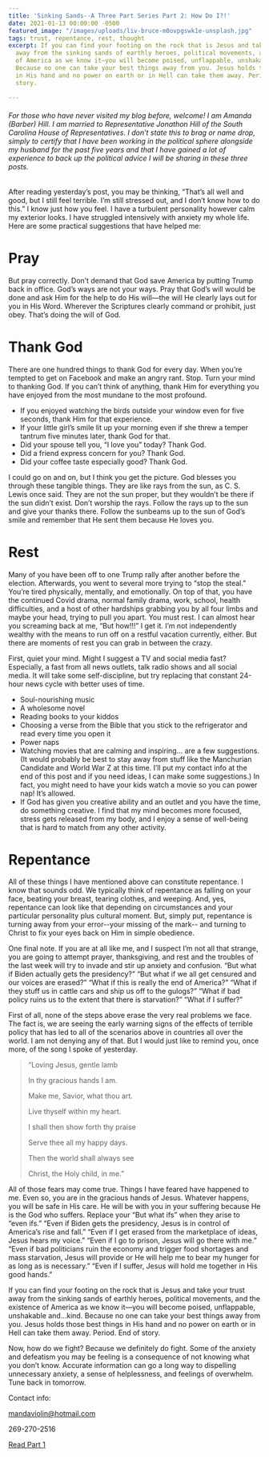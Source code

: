 ```yaml
---
title: 'Sinking Sands--A Three Part Series Part 2: How Do I?!'
date: 2021-01-13 00:00:00 -0500
featured_image: "/images/uploads/liv-bruce-m0ovpgswk1e-unsplash.jpg"
tags: trust, repentance, rest, thought
excerpt: If you can find your footing on the rock that is Jesus and take your trust
  away from the sinking sands of earthly heroes, political movements, and the existence
  of America as we know it—you will become poised, unflappable, unshakable and…kind.
  Because no one can take your best things away from you. Jesus holds those best things
  in His hand and no power on earth or in Hell can take them away. Period. End of
  story.

---
```

###### For those who have never visited my blog before, welcome! I am Amanda (Barber) Hill. I am married to Representative Jonathon Hill of the South Carolina House of Representatives. I don’t state this to brag or name drop, simply to certify that I have been working in the political sphere alongside my husband for the past five years and that I have gained a lot of experience to back up the political advice I will be sharing in these three posts.

After reading yesterday’s post, you may be thinking, “That’s all well and good, but I still feel terrible. I’m still stressed out, and I don’t know how to do this.” I know just how you feel. I have a turbulent personality however calm my exterior looks. I have struggled intensively with anxiety my whole life. Here are some practical suggestions that have helped me:

# Pray

But pray correctly. Don’t demand that God save America by putting Trump back in office. God’s ways are not your ways. Pray that God’s will would be done and ask Him for the help to do His will—the will He clearly lays out for you in His Word. Wherever the Scriptures clearly command or prohibit, just obey. That’s doing the will of God.

# Thank God

There are one hundred things to thank God for every day. When you’re tempted to get on Facebook and make an angry rant. Stop. Turn your mind to thanking God. If you can’t think of anything, thank Him for everything you have enjoyed from the most mundane to the most profound.

* If you enjoyed watching the birds outside your window even for five seconds, thank Him for that experience.
* If your little girl’s smile lit up your morning even if she threw a temper tantrum five minutes later, thank God for that.
* Did your spouse tell you, “I love you” today? Thank God.
* Did a friend express concern for you? Thank God.
* Did your coffee taste especially good? Thank God.

I could go on and on, but I think you get the picture. God blesses you through these tangible things. They are like rays from the sun, as C. S. Lewis once said. They are not the sun proper, but they wouldn’t be there if the sun didn’t exist. Don’t worship the rays. Follow the rays up to the sun and give your thanks there. Follow the sunbeams up to the sun of God’s smile and remember that He sent them because He loves you.

# Rest

Many of you have been off to one Trump rally after another before the election. Afterwards, you went to several more trying to “stop the steal.” You’re tired physically, mentally, and emotionally. On top of that, you have the continued Covid drama, normal family drama, work, school, health difficulties, and a host of other hardships grabbing you by all four limbs and maybe your head, trying to pull you apart. You must rest. I can almost hear you screaming back at me, “But how!!!” I get it. I’m not independently wealthy with the means to run off on a restful vacation currently, either. But there are moments of rest you can grab in between the crazy.

First, quiet your mind. Might I suggest a TV and social media fast? Especially, a fast from all news outlets, talk radio shows and all social media. It will take some self-discipline, but try replacing that constant 24-hour news cycle with better uses of time.

* Soul-nourishing music
* A wholesome novel
* Reading books to your kiddos
* Choosing a verse from the Bible that you stick to the refrigerator and read every time you open it
* Power naps
* Watching movies that are calming and inspiring... are a few suggestions. (It would probably be best to stay away from stuff like the Manchurian Candidate and World War Z at this time. I’ll put my contact info at the end of this post and if you need ideas, I can make some suggestions.) In fact, you might need to have your kids watch a movie so you can power nap! It’s allowed.
* If God has given you creative ability and an outlet and you have the time, do something creative. I find that my mind becomes more focused, stress gets released from my body, and I enjoy a sense of well-being that is hard to match from any other activity.

# Repentance

All of these things I have mentioned above can constitute repentance. I know that sounds odd. We typically think of repentance as falling on your face, beating your breast, tearing clothes, and weeping. And, yes, repentance can look like that depending on circumstances and your particular personality plus cultural moment. But, simply put, repentance is turning away from your error--your missing of the mark-- and turning to Christ to fix your eyes back on Him in simple obedience.

One final note. If you are at all like me, and I suspect I’m not all that strange, you are going to attempt prayer, thanksgiving, and rest and the troubles of the last week will try to invade and stir up anxiety and confusion. “But what if Biden actually gets the presidency?” “But what if we all get censured and our voices are erased?” “What if this is really the end of America?” “What if they stuff us in cattle cars and ship us off to the gulogs?” “What if bad policy ruins us to the extent that there is starvation?” “What if I suffer?”

First of all, none of the steps above erase the very real problems we face. The fact is, we are seeing the early warning signs of the effects of terrible policy that has led to all of the scenarios above in countries all over the world. I am not denying any of that. But I would just like to remind you, once more, of the song I spoke of yesterday.

> “Loving Jesus, gentle lamb
>
> In thy gracious hands I am.
>
> Make me, Savior, what thou art.
>
> Live thyself within my heart.
>
> I shall then show forth thy praise
>
> Serve thee all my happy days.
>
> Then the world shall always see
>
> Christ, the Holy child, in me.”

All of those fears may come true. Things I have feared have happened to me. Even so, you are in the gracious hands of Jesus. Whatever happens, you will be safe in His care. He will be with you in your suffering because He is the God who suffers. Replace your “But what ifs” when they arise to “even ifs.” “Even if Biden gets the presidency, Jesus is in control of America’s rise and fall.” “Even if I get erased from the marketplace of ideas, Jesus hears my voice.” “Even if I go to prison, Jesus will go there with me.” “Even if bad politicians ruin the economy and trigger food shortages and mass starvation, Jesus will provide or He will help me to bear my hunger for as long as is necessary.” “Even if I suffer, Jesus will hold me together in His good hands.”

If you can find your footing on the rock that is Jesus and take your trust away from the sinking sands of earthly heroes, political movements, and the existence of America as we know it—you will become poised, unflappable, unshakable and…kind. Because no one can take your best things away from you. Jesus holds those best things in His hand and no power on earth or in Hell can take them away. Period. End of story.

Now, how do we fight? Because we definitely do fight. Some of the anxiety and defeatism you may be feeling is a consequence of not knowing what you don’t know. Accurate information can go a long way to dispelling unnecessary anxiety, a sense of helplessness, and feelings of overwhelm. Tune back in tomorrow.

Contact info:

mandaviolin@hotmail.com

269-270-2516

[Read Part 1](http://authoramandabarber.com/2021/01/12/sinking-sands-a-three-part-series-part-1-now-what)